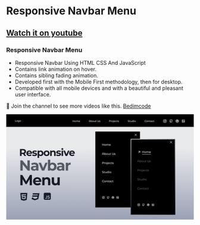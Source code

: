 # Responsive Navbar Menu
## [Watch it on youtube](https://youtu.be/kQGKU4u9Dng)
### Responsive Navbar Menu

- Responsive Navbar Using HTML CSS And JavaScript
- Contains link animation on hover.
- Contains sibling fading animation.
- Developed first with the Mobile First methodology, then for desktop.
- Compatible with all mobile devices and with a beautiful and pleasant user interface.

💙 Join the channel to see more videos like this. [Bedimcode](https://www.youtube.com/@Bedimcode)

![preview img](/preview.png)
